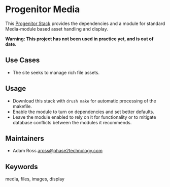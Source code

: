 # Progenitor Media


This [Progenitor Stack](http://github.com/phase2/progenitor) provides the
dependencies and a module for standard Media-module based asset handling and display.

**Warning: This project has not been used in practice yet, and is out of date.**

## Use Cases

* The site seeks to manage rich file assets.

## Usage

* Download this stack with `drush make` for automatic processing of the makefile.
* Enable the module to turn on dependencies and set better defaults.
* Leave the module enabled to rely on it for functionality or to mitigate database
  conflicts between the modules it recommends.

## Maintainers

* Adam Ross <aross@phase2technology.com>

## Keywords

media, files, images, display
